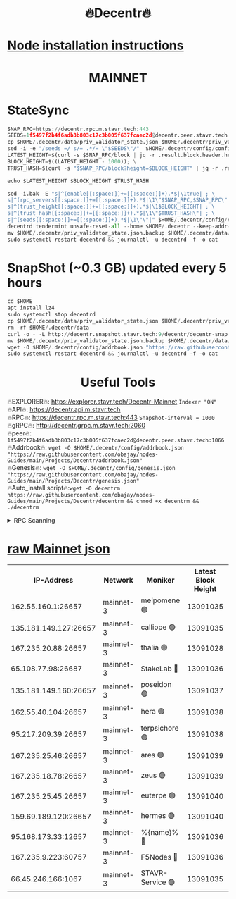 <h1 align="center"> 🔥Decentr🔥</h1>

[Node installation instructions](https://github.com/obajay/nodes-Guides/tree/main/Projects/Decentr)
=
<h1 align="center"> MAINNET</h1>

# StateSync
```python
SNAP_RPC=https://decentr.rpc.m.stavr.tech:443
SEEDS=1f5497f2b4f6adb3b803c17c3b005f637fcaec2d@decentr.peer.stavr.tech:1066
cp $HOME/.decentr/data/priv_validator_state.json $HOME/.decentr/priv_validator_state.json.backup
sed -i -e "/seeds =/ s/= .*/= \"$SEEDS\"/"  $HOME/.decentr/config/config.toml
LATEST_HEIGHT=$(curl -s $SNAP_RPC/block | jq -r .result.block.header.height); \
BLOCK_HEIGHT=$((LATEST_HEIGHT - 1000)); \
TRUST_HASH=$(curl -s "$SNAP_RPC/block?height=$BLOCK_HEIGHT" | jq -r .result.block_id.hash)

echo $LATEST_HEIGHT $BLOCK_HEIGHT $TRUST_HASH

sed -i.bak -E "s|^(enable[[:space:]]+=[[:space:]]+).*$|\1true| ; \
s|^(rpc_servers[[:space:]]+=[[:space:]]+).*$|\1\"$SNAP_RPC,$SNAP_RPC\"| ; \
s|^(trust_height[[:space:]]+=[[:space:]]+).*$|\1$BLOCK_HEIGHT| ; \
s|^(trust_hash[[:space:]]+=[[:space:]]+).*$|\1\"$TRUST_HASH\"| ; \
s|^(seeds[[:space:]]+=[[:space:]]+).*$|\1\"\"|" $HOME/.decentr/config/config.toml
decentrd tendermint unsafe-reset-all --home $HOME/.decentr --keep-addr-book
mv $HOME/.decentr/priv_validator_state.json.backup $HOME/.decentr/data/priv_validator_state.json
sudo systemctl restart decentrd && journalctl -u decentrd -f -o cat
```
# SnapShot (~0.3 GB) updated every 5 hours
```python
cd $HOME
apt install lz4
sudo systemctl stop decentrd
cp $HOME/.decentr/data/priv_validator_state.json $HOME/.decentr/priv_validator_state.json.backup
rm -rf $HOME/.decentr/data
curl -o - -L http://decentr.snapshot.stavr.tech:9/decentr/decentr-snap.tar.lz4 | lz4 -c -d - | tar -x -C $HOME/.decentr --strip-components 2
mv $HOME/.decentr/priv_validator_state.json.backup $HOME/.decentr/data/priv_validator_state.json
wget -O $HOME/.decentr/config/addrbook.json "https://raw.githubusercontent.com/obajay/nodes-Guides/main/Projects/Decentr/addrbook.json"
sudo systemctl restart decentrd && journalctl -u decentrd -f -o cat
```

 <h1 align="center"> Useful Tools</h1>

🔥EXPLORER🔥:     https://explorer.stavr.tech/Decentr-Mainnet        `Indexer "ON"` \
🔥API🔥:          https://decentr.api.m.stavr.tech \
🔥RPC🔥:          https://decentr.rpc.m.stavr.tech:443              `Snapshot-interval = 1000` \
🔥gRPC🔥:         http://decentr.grpc.m.stavr.tech:2060 \
🔥peer🔥:         `1f5497f2b4f6adb3b803c17c3b005f637fcaec2d@decentr.peer.stavr.tech:1066` \
🔥Addrbook🔥:  `wget -O $HOME/.decentr/config/addrbook.json "https://raw.githubusercontent.com/obajay/nodes-Guides/main/Projects/Decentr/addrbook.json"` \
🔥Genesis🔥:  `wget -O $HOME/.decentr/config/genesis.json "https://raw.githubusercontent.com/obajay/nodes-Guides/main/Projects/Decentr/genesis.json"` \
🔥Auto_install script🔥:`wget -O decentrm https://raw.githubusercontent.com/obajay/nodes-Guides/main/Projects/Decentr/decentrm && chmod +x decentrm && ./decentrm`

<details>
<summary>RPC Scanning</summary>

<h2 align="center"> We scan nodes in real time every 4 hours. And we provide the final result of RPC endpoints.
We cannot influence the operation of these nodes in any way. </h2>


```python
If Voting Power is higher than 0 --> then the Node is a validator of the network and may be subject to attack and be a potential threat to the chain.
```
```python
We marked such validators with a red symbol
```

</details>

[raw Mainnet json](https://rpc-check.decentrm.stavr.tech/decentrm/rpc-decentrm-result.json)
=



<table><tr><th>IP-Address</th><th>Network</th><th>Moniker</th><th>Latest Block Height</th><th>Earliest Block Height</th><th>Catching Up</th><th>Tx Index</th><th>Voting Power</th><th>Scan Time</th></tr><tr><td>162.55.160.1:26657</td><td>mainnet-3</td><td>melpomene 🟢</td><td>13091035</td><td>1688950</td><td>False</td><td>on</td><td>0</td><td>2024-02-28T07:49:52.446124349UTC</td></tr><tr><td>135.181.149.127:26657</td><td>mainnet-3</td><td>calliope 🟢</td><td>13091035</td><td>1688950</td><td>False</td><td>on</td><td>0</td><td>2024-02-28T07:49:54.811852132UTC</td></tr><tr><td>167.235.20.88:26657</td><td>mainnet-3</td><td>thalia 🟢</td><td>13091028</td><td>1688950</td><td>False</td><td>on</td><td>0</td><td>2024-02-28T07:50:00.301192365UTC</td></tr><tr><td>65.108.77.98:26687</td><td>mainnet-3</td><td>StakeLab 🔴</td><td>13091036</td><td>1688950</td><td>False</td><td>on</td><td>5593469</td><td>2024-02-28T07:50:00.618462493UTC</td></tr><tr><td>135.181.149.160:26657</td><td>mainnet-3</td><td>poseidon 🟢</td><td>13091037</td><td>1688950</td><td>False</td><td>on</td><td>0</td><td>2024-02-28T07:50:05.232776653UTC</td></tr><tr><td>162.55.40.104:26657</td><td>mainnet-3</td><td>hera 🟢</td><td>13091038</td><td>1688950</td><td>False</td><td>on</td><td>0</td><td>2024-02-28T07:50:07.486145711UTC</td></tr><tr><td>95.217.209.39:26657</td><td>mainnet-3</td><td>terpsichore 🟢</td><td>13091038</td><td>1688950</td><td>False</td><td>on</td><td>0</td><td>2024-02-28T07:50:11.876188831UTC</td></tr><tr><td>167.235.25.46:26657</td><td>mainnet-3</td><td>ares 🟢</td><td>13091039</td><td>1688950</td><td>False</td><td>on</td><td>0</td><td>2024-02-28T07:50:16.154479694UTC</td></tr><tr><td>167.235.18.78:26657</td><td>mainnet-3</td><td>zeus 🟢</td><td>13091039</td><td>1688950</td><td>False</td><td>on</td><td>0</td><td>2024-02-28T07:50:18.408755024UTC</td></tr><tr><td>167.235.25.45:26657</td><td>mainnet-3</td><td>euterpe 🟢</td><td>13091040</td><td>1688950</td><td>False</td><td>on</td><td>0</td><td>2024-02-28T07:50:20.662096578UTC</td></tr><tr><td>159.69.189.120:26657</td><td>mainnet-3</td><td>hermes 🟢</td><td>13091040</td><td>1688950</td><td>False</td><td>on</td><td>0</td><td>2024-02-28T07:50:22.983700358UTC</td></tr><tr><td>95.168.173.33:12657</td><td>mainnet-3</td><td>%{name}% 🔴</td><td>13091036</td><td>8964001</td><td>False</td><td>on</td><td>4264661</td><td>2024-02-28T07:49:55.799565530UTC</td></tr><tr><td>167.235.9.223:60757</td><td>mainnet-3</td><td>F5Nodes 🔴</td><td>13091036</td><td>12380001</td><td>False</td><td>off</td><td>562</td><td>2024-02-28T07:49:56.012516777UTC</td></tr><tr><td>66.45.246.166:1067</td><td>mainnet-3</td><td>STAVR-Service 🟢</td><td>13091035</td><td>13090001</td><td>False</td><td>on</td><td>0</td><td>2024-02-28T07:49:55.339023335UTC</td></tr></table>
